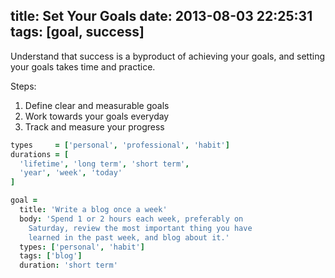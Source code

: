 title: Set Your Goals
date: 2013-08-03 22:25:31
tags: [goal, success]
---

Understand that success is a byproduct of achieving your goals, and setting your
goals takes time and practice.

Steps:

1. Define clear and measurable goals
3. Work towards your goals everyday
4. Track and measure your progress

```CoffeeScript
types     = ['personal', 'professional', 'habit']
durations = [
  'lifetime', 'long term', 'short term',
  'year', 'week', 'today'
]

goal =
  title: 'Write a blog once a week'
  body: 'Spend 1 or 2 hours each week, preferably on
    Saturday, review the most important thing you have
    learned in the past week, and blog about it.'
  types: ['personal', 'habit']
  tags: ['blog']
  duration: 'short term'
```
